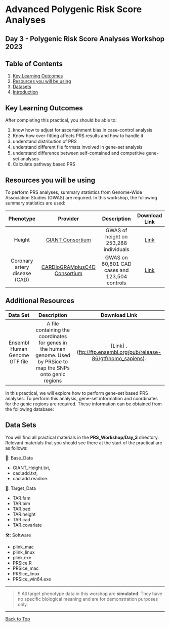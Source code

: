 # Advanced Polygenic Risk Score Analyses

## Day 3 - Polygenic Risk Score Analyses Workshop 2023

## Table of Contents

  1. [Key Learning Outcomes](#key-learning-outcomes)
  2. [Resources you will be using](#resources-you-will-be-using)
  3. [Datasets](#data-sets) 
  4. [Introduction](#introduction)

## Key Learning Outcomes
After completing this practical, you should be able to:
  1. know how to adjust for ascertainment bias in case-control analysis
  2. Know how over-fitting aﬀects PRS results and how to handle it 
  3. understand distribution of PRS
  4. understand diﬀerent file formats involved in gene-set analysis
  5. understand diﬀerence between self-contained and competitive gene-set analyses
  6. Calculate pathway based PRS

## Resources you will be using 
To perform PRS analyses, summary statistics from Genome-Wide Association Studies (GWAS) are required. In this workshop, the following summary statistics are used:

|**Phenotype**|**Provider**|**Description**|**Download Link**|
|:---:|:---:|:---:|:---:|
|Height|[GIANT Consortium](https://portals.broadinstitute.org/collaboration/giant/index.php/GIANT_consortium_data_files)|GWAS of height on 253,288 individuals| [Link](https://portals.broadinstitute.org/collaboration/giant/images/0/01/GIANT_HEIGHT_Wood_et_al_2014_publicrelease_HapMapCeuFreq.txt.gz)|
|Coronary artery disease (CAD)|[CARDIoGRAMplusC4D Consortium](http://www.cardiogramplusc4d.org/)|GWAS on 60,801 CAD cases and 123,504 controls| [Link](http://www.cardiogramplusc4d.org/media/cardiogramplusc4d-consortium/data-downloads/cad.additive.Oct2015.pub.zip)|

## Additional Resources

|**Data Set**|**Description**|**Download Link**|
|:---:|:---:|:---:|
|Ensembl Human Genome GTF file|A file containing the coordinates for genes in the human genome. Used by PRSice to map the SNPs onto genic regions| [Link] .(ftp://ftp.ensembl.org/pub/release-86/gtf/homo_sapiens).|

In this practical, we will explore how to perform gene-set based PRS analyses. To perform this analysis, gene-set information and coordinates for the genic regions are required. These information can be obtained from the following database:

## Data Sets
You will find all practical materials in the **PRS_Workshop/Day_3** directory. Relevant materials that you should see there at the start of the practical are as follows:

 📂: Base_Data
  - GIANT_Height.txt,
  - cad.add.txt,
  - cad.add.readme.

 📂: Target_Data
  - TAR.fam
  - TAR.bim
  - TAR.bed
  - TAR.height
  - TAR.cad 
  - TAR.covariate

 🛠️: Software
  - plink_mac
  - plink_linux
  - plink.exe
  - PRSice.R 
  - PRSice_mac
  - PRSice_linux
  - PRSice_win64.exe

---
> 
> ‼️ All target phenotype data in this worshop are **simulated**. They have no specific biological meaning and are for demonstration purposes only. 
> 
---
<a href="#top">[Back to Top](#table-of-contents)</a>
